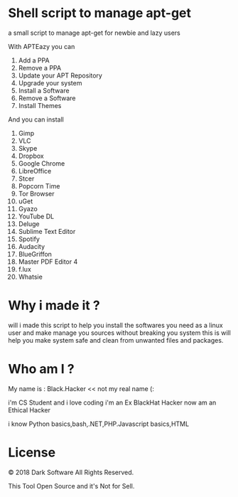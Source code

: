 # Shell script to manage apt-get

a small script to manage apt-get for newbie and lazy users

With APTEazy you can
  1. Add a PPA
  2. Remove a PPA
  3. Update your APT Repository
  4. Upgrade your system
  5. Install a Software
  6. Remove a Software
  7. Install Themes

And you can install
 1. Gimp
 2. VLC
 3. Skype
 4. Dropbox
 5. Google Chrome
 6. LibreOffice
 7. Stcer
 8. Popcorn Time
 9. Tor Browser
 10. uGet
 11. Gyazo
 12. YouTube DL
 13. Deluge
 14. Sublime Text Editor
 15. Spotify
 16. Audacity
 17. BlueGriffon
 18. Master PDF Editor 4
 18. f.lux 
 20. Whatsie
 
 # Why i made it ?
 
 will i made this script to help you install the softwares you need as a linux user and make manage you sources without breaking you system this is will help you make system safe and clean from unwanted files and packages.
 
 # Who am I ?
 
 My name is : Black.Hacker << not my real name (:
 
 i'm CS Student and i love coding i'm an Ex BlackHat Hacker now am an Ethical Hacker
 
 i know Python basics,bash,.NET,PHP.Javascript basics,HTML
 
 # License
 
 © 2018 Dark Software All Rights Reserved.
 
 This Tool Open Source and it's Not for Sell.
